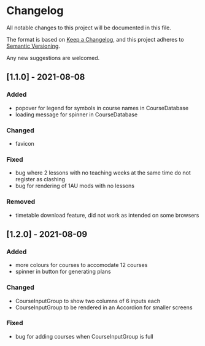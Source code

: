 # Changelog

All notable changes to this project will be documented in this file.

The format is based on [Keep a Changelog](https://keepachangelog.com/en/1.0.0/),
and this project adheres to [Semantic Versioning](https://semver.org/spec/v2.0.0.html).

Any new suggestions are welcomed.

## [1.1.0] - 2021-08-08

### Added

- popover for legend for symbols in course names in CourseDatabase
- loading message for spinner in CourseDatabase

### Changed

- favicon

### Fixed

- bug where 2 lessons with no teaching weeks at the same time do not register as clashing
- bug for rendering of 1AU mods with no lessons

### Removed

- timetable download feature, did not work as intended on some browsers

## [1.2.0] - 2021-08-09

### Added

- more colours for courses to accomodate 12 courses
- spinner in button for generating plans

### Changed

- CourseInputGroup to show two columns of 6 inputs each
- CourseInputGroup to be rendered in an Accordion for smaller screens

### Fixed

- bug for adding courses when CourseInputGroup is full